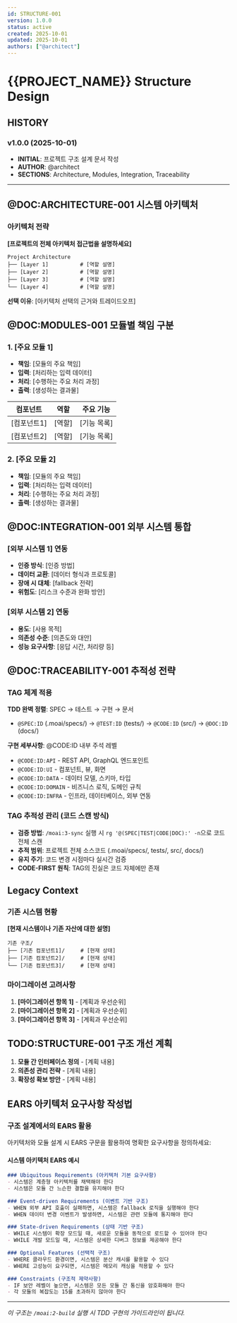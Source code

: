 ```yaml
---
id: STRUCTURE-001
version: 1.0.0
status: active
created: 2025-10-01
updated: 2025-10-01
authors: ["@architect"]
---
```


# {{PROJECT_NAME}} Structure Design

## HISTORY

### v1.0.0 (2025-10-01)
- **INITIAL**: 프로젝트 구조 설계 문서 작성
- **AUTHOR**: @architect
- **SECTIONS**: Architecture, Modules, Integration, Traceability

---

## @DOC:ARCHITECTURE-001 시스템 아키텍처

### 아키텍처 전략

**[프로젝트의 전체 아키텍처 접근법을 설명하세요]**

```
Project Architecture
├── [Layer 1]          # [역할 설명]
├── [Layer 2]          # [역할 설명]
├── [Layer 3]          # [역할 설명]
└── [Layer 4]          # [역할 설명]
```

**선택 이유**: [아키텍처 선택의 근거와 트레이드오프]

## @DOC:MODULES-001 모듈별 책임 구분

### 1. [주요 모듈 1]

- **책임**: [모듈의 주요 책임]
- **입력**: [처리하는 입력 데이터]
- **처리**: [수행하는 주요 처리 과정]
- **출력**: [생성하는 결과물]

| 컴포넌트 | 역할 | 주요 기능 |
|----------|------|-----------|
| [컴포넌트1] | [역할] | [기능 목록] |
| [컴포넌트2] | [역할] | [기능 목록] |

### 2. [주요 모듈 2]

- **책임**: [모듈의 주요 책임]
- **입력**: [처리하는 입력 데이터]
- **처리**: [수행하는 주요 처리 과정]
- **출력**: [생성하는 결과물]

## @DOC:INTEGRATION-001 외부 시스템 통합

### [외부 시스템 1] 연동

- **인증 방식**: [인증 방법]
- **데이터 교환**: [데이터 형식과 프로토콜]
- **장애 시 대체**: [fallback 전략]
- **위험도**: [리스크 수준과 완화 방안]

### [외부 시스템 2] 연동

- **용도**: [사용 목적]
- **의존성 수준**: [의존도와 대안]
- **성능 요구사항**: [응답 시간, 처리량 등]

## @DOC:TRACEABILITY-001 추적성 전략

### TAG 체계 적용

**TDD 완벽 정렬**: SPEC → 테스트 → 구현 → 문서
- `@SPEC:ID` (.moai/specs/) → `@TEST:ID` (tests/) → `@CODE:ID` (src/) → `@DOC:ID` (docs/)

**구현 세부사항**: @CODE:ID 내부 주석 레벨
- `@CODE:ID:API` - REST API, GraphQL 엔드포인트
- `@CODE:ID:UI` - 컴포넌트, 뷰, 화면
- `@CODE:ID:DATA` - 데이터 모델, 스키마, 타입
- `@CODE:ID:DOMAIN` - 비즈니스 로직, 도메인 규칙
- `@CODE:ID:INFRA` - 인프라, 데이터베이스, 외부 연동

### TAG 추적성 관리 (코드 스캔 방식)

- **검증 방법**: `/moai:3-sync` 실행 시 `rg '@(SPEC|TEST|CODE|DOC):' -n`으로 코드 전체 스캔
- **추적 범위**: 프로젝트 전체 소스코드 (.moai/specs/, tests/, src/, docs/)
- **유지 주기**: 코드 변경 시점마다 실시간 검증
- **CODE-FIRST 원칙**: TAG의 진실은 코드 자체에만 존재

## Legacy Context

### 기존 시스템 현황

**[현재 시스템이나 기존 자산에 대한 설명]**

```
기존 구조/
├── [기존 컴포넌트1]/     # [현재 상태]
├── [기존 컴포넌트2]/     # [현재 상태]
└── [기존 컴포넌트3]/     # [현재 상태]
```

### 마이그레이션 고려사항

1. **[마이그레이션 항목 1]** - [계획과 우선순위]
2. **[마이그레이션 항목 2]** - [계획과 우선순위]
3. **[마이그레이션 항목 3]** - [계획과 우선순위]

## TODO:STRUCTURE-001 구조 개선 계획

1. **모듈 간 인터페이스 정의** - [계획 내용]
2. **의존성 관리 전략** - [계획 내용]
3. **확장성 확보 방안** - [계획 내용]

## EARS 아키텍처 요구사항 작성법

### 구조 설계에서의 EARS 활용

아키텍처와 모듈 설계 시 EARS 구문을 활용하여 명확한 요구사항을 정의하세요:

#### 시스템 아키텍처 EARS 예시
```markdown
### Ubiquitous Requirements (아키텍처 기본 요구사항)
- 시스템은 계층형 아키텍처를 채택해야 한다
- 시스템은 모듈 간 느슨한 결합을 유지해야 한다

### Event-driven Requirements (이벤트 기반 구조)
- WHEN 외부 API 호출이 실패하면, 시스템은 fallback 로직을 실행해야 한다
- WHEN 데이터 변경 이벤트가 발생하면, 시스템은 관련 모듈에 통지해야 한다

### State-driven Requirements (상태 기반 구조)
- WHILE 시스템이 확장 모드일 때, 새로운 모듈을 동적으로 로드할 수 있어야 한다
- WHILE 개발 모드일 때, 시스템은 상세한 디버그 정보를 제공해야 한다

### Optional Features (선택적 구조)
- WHERE 클라우드 환경이면, 시스템은 분산 캐시를 활용할 수 있다
- WHERE 고성능이 요구되면, 시스템은 메모리 캐싱을 적용할 수 있다

### Constraints (구조적 제약사항)
- IF 보안 레벨이 높으면, 시스템은 모든 모듈 간 통신을 암호화해야 한다
- 각 모듈의 복잡도는 15를 초과하지 않아야 한다
```

---

_이 구조는 `/moai:2-build` 실행 시 TDD 구현의 가이드라인이 됩니다._